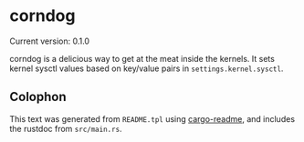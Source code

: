 # corndog

Current version: 0.1.0

corndog is a delicious way to get at the meat inside the kernels.
It sets kernel sysctl values based on key/value pairs in `settings.kernel.sysctl`.

## Colophon

This text was generated from `README.tpl` using [cargo-readme](https://crates.io/crates/cargo-readme), and includes the rustdoc from `src/main.rs`.